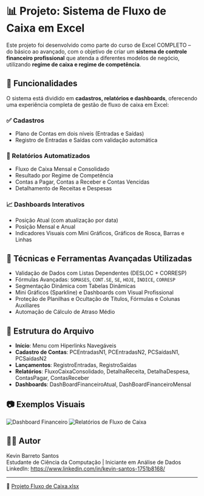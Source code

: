 # 📊 Projeto: Sistema de Fluxo de Caixa em Excel

Este projeto foi desenvolvido como parte do curso de Excel COMPLETO – do básico ao avançado, com o objetivo de criar um **sistema de controle financeiro profissional** que atenda a diferentes modelos de negócio, utilizando **regime de caixa e regime de competência**.

## 🚀 Funcionalidades

O sistema está dividido em **cadastros, relatórios e dashboards**, oferecendo uma experiência completa de gestão de fluxo de caixa em Excel:

### ✅ Cadastros
- Plano de Contas em dois níveis (Entradas e Saídas)
- Registro de Entradas e Saídas com validação automática

### 📄 Relatórios Automatizados
- Fluxo de Caixa Mensal e Consolidado
- Resultado por Regime de Competência
- Contas a Pagar, Contas a Receber e Contas Vencidas
- Detalhamento de Receitas e Despesas

### 📈 Dashboards Interativos
- Posição Atual (com atualização por data)
- Posição Mensal e Anual
- Indicadores Visuais com Mini Gráficos, Gráficos de Rosca, Barras e Linhas

## 🧠 Técnicas e Ferramentas Avançadas Utilizadas

- Validação de Dados com Listas Dependentes (DESLOC + CORRESP)
- Fórmulas Avançadas: `SOMASES`, `CONT.SE`, `SE`, `HOJE`, `ÍNDICE`, `CORRESP`
- Segmentação Dinâmica com Tabelas Dinâmicas
- Mini Gráficos (Sparkline) e Dashboards com Visual Profissional
- Proteção de Planilhas e Ocultação de Títulos, Fórmulas e Colunas Auxiliares
- Automação de Cálculo de Atraso Médio

## 📁 Estrutura do Arquivo

- **Início**: Menu com Hiperlinks Navegáveis
- **Cadastro de Contas**: PCEntradasN1, PCEntradasN2, PCSaídasN1, PCSaídasN2
- **Lançamentos**: RegistroEntradas, RegistroSaídas
- **Relatórios**: FluxoCaixaConsolidado, DetalhaReceita, DetalhaDespesa, ContasPagar, ContasReceber
- **Dashboards**: DashBoardFinanceiroAtual, DashBoardFinanceiroMensal

## 📷 Exemplos Visuais

![Dashboard Financeiro](![DashboardFinanceiroAnual](https://github.com/user-attachments/assets/eb5b6fcd-fa15-45a9-ab83-f14a08747e90)
 )
![Relatórios de Fluxo de Caixa]( ![RelatoriosFluxoDeCaixa](https://github.com/user-attachments/assets/5a51b1f9-3e4a-4627-9589-494f56d8ac37)
)

## 👨‍💻 Autor

Kevin Barreto Santos  
Estudante de Ciência da Computação | Iniciante em Análise de Dados  
LinkedIn: https://www.linkedin.com/in/kevin-santos-1751b8168/

---

📎 [Projeto Fluxo de Caixa.xlsx](https://github.com/user-attachments/files/20748283/Projeto.Fluxo.de.Caixa.xlsx)
